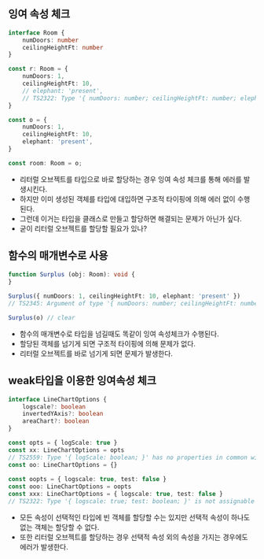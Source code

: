 
## 잉여 속성 체크
```typescript
interface Room {
	numDoors: number
	ceilingHeightFt: number
}

const r: Room = {
	numDoors: 1,
	ceilingHeightFt: 10,
	// elephant: 'present',
	// TS2322: Type '{ numDoors: number; ceilingHeightFt: number; elephant: string; }' is not assignable to type 'Room'.   Object literal may only specify known properties, and 'elephant' does not exist in type 'Room'.
}

const o = {
	numDoors: 1,
	ceilingHeightFt: 10,
	elephant: 'present',
}

const room: Room = o;
```
- 리터럴 오브젝트를 타입으로 바로 할당하는 경우 잉여 속성 체크를 통해 에러를 발생시킨다.
- 하지만 이미 생성된 객체를 타입에 대입하면 구조적 타이핑에 의해 에러 없이 수행된다.
- 그런데 이거는 타입을 클래스로 만들고 할당하면 해결되는 문제가 아닌가 싶다.
- 굳이 리터럴 오브젝트를 할당할 필요가 있나?

## 함수의 매개변수로 사용
```typescript
function Surplus (obj: Room): void {  
}  
  
Surplus({ numDoors: 1, ceilingHeightFt: 10, elephant: 'present' })
// TS2345: Argument of type '{ numDoors: number; ceilingHeightFt: number; elephant: string; }' is not assignable to parameter of type 'Room'.   Object literal may only specify known properties, and 'elephant' does not exist in type 'Room'.

Surplus(o) // clear

```
- 함수의 매개변수로 타입을 넘길때도 똑같이 잉여 속성체크가 수행된다.
- 할당된 객체를 넘기게 되면 구조적 타이핑에 의해 문제가 없다.
- 리터럴 오브젝트를 바로 넘기게 되면 문제가 발생한다.

## weak타입을 이용한 잉여속성 체크
```typescript
interface LineChartOptions {  
	logscale?: boolean  
	invertedYAxis?: boolean  
	areaChart?: boolean  
}

const opts = { logScale: true }  
const xx: LineChartOptions = opts
// TS2559: Type '{ logScale: boolean; }' has no properties in common with type 'LineChartOptions'.
const oo: LineChartOptions = {}  
  
const oopts = { logscale: true, test: false }  
const ooo: LineChartOptions = oopts
const xxx: LineChartOptions = { logscale: true, test: false }
// TS2322: Type '{ logscale: true; test: boolean; }' is not assignable to type 'LineChartOptions'.   Object literal may only specify known properties, and 'test' does not exist in type 'LineChartOptions'.
```
- 모든 속성이 선택적인 타입에 빈 객체를 할당할 수는 있지만 선택적 속성이 하나도 없는 객체는 할당할 수 없다.
- 또한 리터럴 오브젝트를 할당하는 경우 선택적 속성 외의 속성을 가지는 경우에도 에러가 발생한다.

